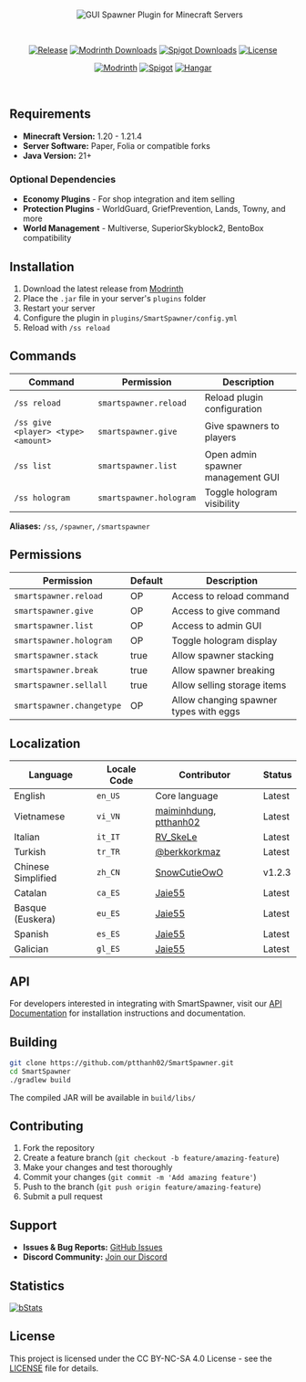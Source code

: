 <div align="center">

<br>

&nbsp;&nbsp;&nbsp;&nbsp;&nbsp;&nbsp;<img src="https://github.com/user-attachments/assets/05e5f050-b661-40ed-a400-bcb7eea07430" alt="GUI Spawner Plugin for Minecraft Servers" />

<br>

[![Release](https://img.shields.io/github/v/release/ptthanh02/Smart-Spawner-Plugin?logo=github&logoColor=white&label=release&labelColor=%230D597F&color=%23116BBF)](https://github.com/ptthanh02/Smart-Spawner-Plugin/releases/latest)
[![Modrinth Downloads](https://img.shields.io/modrinth/dt/smart-spawner-plugin?logo=modrinth&logoColor=white&label=downloads&labelColor=%23139549&color=%2318c25f)](https://modrinth.com/plugin/smart-spawner-plugin)
[![Spigot Downloads](https://img.shields.io/spiget/downloads/120743?logo=spigotmc&logoColor=white&label=spigot%20downloads&labelColor=%23ED8106&color=%23FF994C)](https://www.spigotmc.org/resources/smart-spawner-gui-spawner-plugin%E2%9C%A8-1-21-1-21-3-%EF%B8%8F.120743/)
[![License](https://img.shields.io/badge/license-CC%20BY--NC--SA%204.0-brightgreen.svg)](LICENSE)

[![Modrinth](https://cdn.jsdelivr.net/npm/@intergrav/devins-badges@3/assets/compact/available/modrinth_vector.svg)](https://modrinth.com/plugin/smart-spawner-plugin)
[![Spigot](https://cdn.jsdelivr.net/npm/@intergrav/devins-badges@3/assets/compact/available/spigot_vector.svg)](https://www.spigotmc.org/resources/120743/)
[![Hangar](https://cdn.jsdelivr.net/npm/@intergrav/devins-badges@3/assets/compact/available/hangar_vector.svg)](https://hangar.papermc.io/Nighter/SmartSpawner)

</div>

<br>

## Requirements

- **Minecraft Version:** 1.20 - 1.21.4
- **Server Software:** Paper, Folia or compatible forks
- **Java Version:** 21+

### Optional Dependencies

- **Economy Plugins** - For shop integration and item selling
- **Protection Plugins** - WorldGuard, GriefPrevention, Lands, Towny, and more
- **World Management** - Multiverse, SuperiorSkyblock2, BentoBox compatibility

## Installation

1. Download the latest release from [Modrinth](https://modrinth.com/plugin/smart-spawner-plugin)
2. Place the `.jar` file in your server's `plugins` folder
3. Restart your server
4. Configure the plugin in `plugins/SmartSpawner/config.yml`
5. Reload with `/ss reload`

## Commands

| Command | Permission | Description |
|---------|------------|-------------|
| `/ss reload` | `smartspawner.reload` | Reload plugin configuration |
| `/ss give <player> <type> <amount>` | `smartspawner.give` | Give spawners to players |
| `/ss list` | `smartspawner.list` | Open admin spawner management GUI |
| `/ss hologram` | `smartspawner.hologram` | Toggle hologram visibility |

**Aliases:** `/ss`, `/spawner`, `/smartspawner`

## Permissions

| Permission | Default | Description |
|------------|---------|-------------|
| `smartspawner.reload` | OP | Access to reload command |
| `smartspawner.give` | OP | Access to give command |
| `smartspawner.list` | OP | Access to admin GUI |
| `smartspawner.hologram` | OP | Toggle hologram display |
| `smartspawner.stack` | true | Allow spawner stacking |
| `smartspawner.break` | true | Allow spawner breaking |
| `smartspawner.sellall` | true | Allow selling storage items |
| `smartspawner.changetype` | OP | Allow changing spawner types with eggs |

## Localization

| Language           | Locale Code | Contributor                       | Status |
|--------------------|-------------|---------------------------------|--------|
| English            | `en_US`     | Core language                   | Latest |
| Vietnamese         | `vi_VN`     | [maiminhdung](https://github.com/maiminhdung), [ptthanh02](https://github.com/ptthanh02) | Latest |
| Italian            | `it_IT`     | [RV_SkeLe](https://github.com/RVSkeLe) | Latest |
| Turkish            | `tr_TR`     | [@berkkorkmaz](https://discord.com/users/berkkorkmaz) | Latest |
| Chinese Simplified  | `zh_CN`     | [SnowCutieOwO](https://github.com/SnowCutieOwO) | v1.2.3 |
| Catalan            | `ca_ES`     | [Jaie55](https://github.com/Jaie55) | Latest |
| Basque (Euskera)   | `eu_ES`     | [Jaie55](https://github.com/Jaie55) | Latest |
| Spanish            | `es_ES`     | [Jaie55](https://github.com/Jaie55) | Latest |
| Galician           | `gl_ES`     | [Jaie55](https://github.com/Jaie55) | Latest |


## API

For developers interested in integrating with SmartSpawner, visit our [API Documentation](https://github.com/ptthanh02/SmartSpawner/wiki/SmartSpawner-API-Documentation) for installation instructions and documentation.

## Building

```bash
git clone https://github.com/ptthanh02/SmartSpawner.git
cd SmartSpawner
./gradlew build
```

The compiled JAR will be available in `build/libs/`

## Contributing

1. Fork the repository
2. Create a feature branch (`git checkout -b feature/amazing-feature`)
3. Make your changes and test thoroughly
4. Commit your changes (`git commit -m 'Add amazing feature'`)
5. Push to the branch (`git push origin feature/amazing-feature`)
6. Submit a pull request

## Support

- **Issues & Bug Reports:** [GitHub Issues](https://github.com/ptthanh02/SmartSprawner/issues)
- **Discord Community:** [Join our Discord](https://discord.gg/zrnyG4CuuT)

## Statistics

[![bStats](https://bstats.org/signatures/bukkit/SmartSpawner.svg)](https://bstats.org/plugin/bukkit/SmartSpawner)

## License

This project is licensed under the CC BY-NC-SA 4.0 License - see the [LICENSE](LICENSE) file for details.
